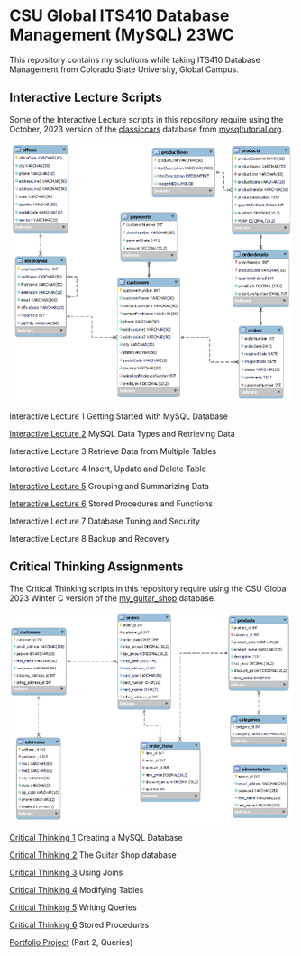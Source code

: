 # CSU Global ITS410 Database Management (MySQL) 23WC 

This repository contains my solutions while taking ITS410 Database Management from Colorado State University, Global Campus.

## Interactive Lecture Scripts

Some of the Interactive Lecture scripts in this repository require using the October, 2023 version of the [classiccars](https://www.mysqltutorial.org/wp-content/uploads/2023/10/mysqlsampledatabase.zip) database from [mysqltutorial.org](https://www.mysqltutorial.org/).

![classicmodels](./databases/classicmodels.png)

Interactive Lecture 1 Getting Started with MySQL Database

[Interactive Lecture 2](./InteractiveLecture2/interactive_lecture_2_scripts.sql) MySQL Data Types and Retrieving Data

Interactive Lecture 3 Retrieve Data from Multiple Tables

Interactive Lecture 4 Insert, Update and Delete Table

[Interactive Lecture 5](./InteractiveLecture5/interactive_lecture_5_notes.md) Grouping and Summarizing Data

[Interactive Lecture 6](./InteractiveLecture6/interactive_lecture_6_notes.md) Stored Procedures and Functions

Interactive Lecture 7 Database Tuning and Security

Interactive Lecture 8 Backup and Recovery



## Critical Thinking Assignments

The Critical Thinking scripts in this repository require using the CSU Global 2023 Winter C version of the [my_guitar_shop](./my_guitar_shop.sql) database.

![my_guitar_shop](./CriticalThinking1/my_guitar_shop.png)

[Critical Thinking 1](./CriticalThinking1/Module_1_Critical_Thinking.md) Creating a MySQL Database

[Critical Thinking 2](./CriticalThinking2/Module_2_Critical_Thinking.md) The Guitar Shop database

[Critical Thinking 3](./CriticalThinking3/Module_3_Critical_Thinking.md) Using Joins

[Critical Thinking 4](./CriticalThinking4/Module_4_Critical_Thinking.md) Modifying Tables

[Critical Thinking 5](./CriticalThinking5/Module_5_Critical_Thinking.md) Writing Queries

[Critical Thinking 6](./CriticalThinking6/Module_6_Critical_Thinking.md) Stored Procedures

[Portfolio Project](./PortfolioProject/PortfolioProject.md)  (Part 2, Queries)

